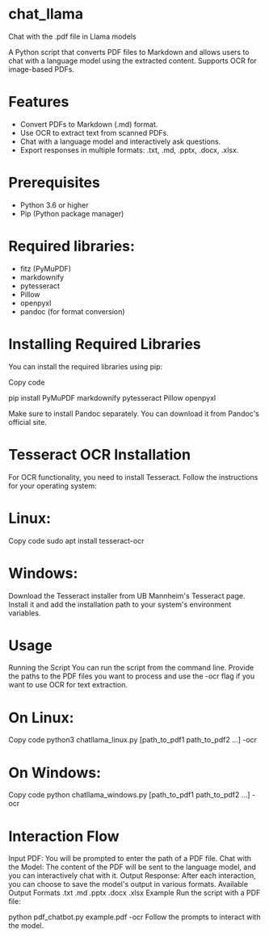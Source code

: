 # chat_llama
Chat with the .pdf file in Llama models 

A Python script that converts PDF files to Markdown and allows users to chat with a language model using the extracted content. Supports OCR for image-based PDFs.

# Features
+ Convert PDFs to Markdown (.md) format.
+ Use OCR to extract text from scanned PDFs.
+ Chat with a language model and interactively ask questions.
+ Export responses in multiple formats: .txt, .md, .pptx, .docx, .xlsx.

# Prerequisites
+ Python 3.6 or higher
+ Pip (Python package manager)

# Required libraries:
+ fitz (PyMuPDF)
+ markdownify
+ pytesseract
+ Pillow
+ openpyxl
+ pandoc (for format conversion)

# Installing Required Libraries
You can install the required libraries using pip:

Copy code

pip install PyMuPDF markdownify pytesseract Pillow openpyxl

Make sure to install Pandoc separately. You can download it from Pandoc's official site.

# Tesseract OCR Installation

For OCR functionality, you need to install Tesseract. Follow the instructions for your operating system:

# Linux:

Copy code
sudo apt install tesseract-ocr

# Windows:

Download the Tesseract installer from UB Mannheim's Tesseract page.
Install it and add the installation path to your system's environment variables.


# Usage

Running the Script
You can run the script from the command line. Provide the paths to the PDF files you want to process and use the -ocr flag if you want to use OCR for text extraction.

# On Linux:

Copy code
python3 chatllama_linux.py [path_to_pdf1 path_to_pdf2 ...] -ocr

# On Windows:

Copy code
python chatllama_windows.py [path_to_pdf1 path_to_pdf2 ...] -ocr


# Interaction Flow

Input PDF: You will be prompted to enter the path of a PDF file.
Chat with the Model: The content of the PDF will be sent to the language model, and you can interactively chat with it.
Output Response: After each interaction, you can choose to save the model's output in various formats.
Available Output Formats
.txt
.md
.pptx
.docx
.xlsx
Example
Run the script with a PDF file:


python pdf_chatbot.py example.pdf -ocr
Follow the prompts to interact with the model.
